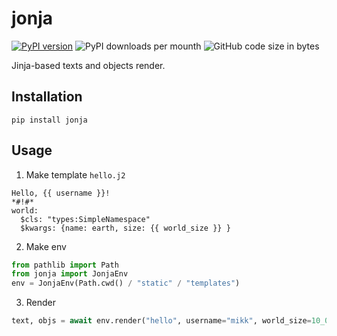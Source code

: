 # jonja
[![PyPI version](https://badge.fury.io/py/jonja.svg)](https://badge.fury.io/py/jonja)
![PyPI downloads per mounth](https://img.shields.io/pypi/dm/jonja)
![GitHub code size in bytes](https://img.shields.io/github/languages/code-size/UT1C/jonja)

Jinja-based texts and objects render.

## Installation
```
pip install jonja
```

## Usage
1. Make template
`hello.j2`
```j2
Hello, {{ username }}!
*#!#*
world:
  $cls: "types:SimpleNamespace"
  $kwargs: {name: earth, size: {{ world_size }} }
```
2. Make env
```py
from pathlib import Path
from jonja import JonjaEnv
env = JonjaEnv(Path.cwd() / "static" / "templates")
```
3. Render
```py
text, objs = await env.render("hello", username="mikk", world_size=10_000)
```
